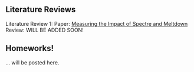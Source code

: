 ## Literature Reviews
Literature Review 1:
  Paper: [Measuring the Impact of Spectre and Meltdown](https://ieeexplore.ieee.org/document/8547554)
  Review: WILL BE ADDED SOON!


## Homeworks!
... will be posted here.
